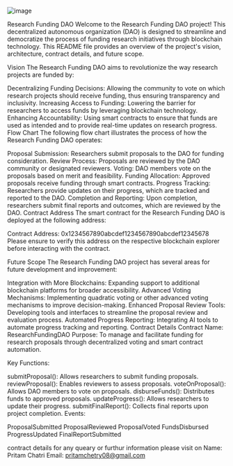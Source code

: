![image](https://github.com/user-attachments/assets/4acbbb9a-a91d-4194-b4cc-15735647143a)

Research Funding DAO
Welcome to the Research Funding DAO project! This decentralized autonomous organization (DAO) is designed to streamline and democratize the process of funding research initiatives through blockchain technology. This README file provides an overview of the project's vision, architecture, contract details, and future scope.

Vision
The Research Funding DAO aims to revolutionize the way research projects are funded by:

Decentralizing Funding Decisions: Allowing the community to vote on which research projects should receive funding, thus ensuring transparency and inclusivity.
Increasing Access to Funding: Lowering the barrier for researchers to access funds by leveraging blockchain technology.
Enhancing Accountability: Using smart contracts to ensure that funds are used as intended and to provide real-time updates on research progress.
Flow Chart
The following flow chart illustrates the process of how the Research Funding DAO operates:


Proposal Submission: Researchers submit proposals to the DAO for funding consideration.
Review Process: Proposals are reviewed by the DAO community or designated reviewers.
Voting: DAO members vote on the proposals based on merit and feasibility.
Funding Allocation: Approved proposals receive funding through smart contracts.
Progress Tracking: Researchers provide updates on their progress, which are tracked and reported to the DAO.
Completion and Reporting: Upon completion, researchers submit final reports and outcomes, which are reviewed by the DAO.
Contract Address
The smart contract for the Research Funding DAO is deployed at the following address:

Contract Address: 0x1234567890abcdef1234567890abcdef12345678
Please ensure to verify this address on the respective blockchain explorer before interacting with the contract.

Future Scope
The Research Funding DAO project has several areas for future development and improvement:

Integration with More Blockchains: Expanding support to additional blockchain platforms for broader accessibility.
Advanced Voting Mechanisms: Implementing quadratic voting or other advanced voting mechanisms to improve decision-making.
Enhanced Proposal Review Tools: Developing tools and interfaces to streamline the proposal review and evaluation process.
Automated Progress Reporting: Integrating AI tools to automate progress tracking and reporting.
Contract Details
Contract Name: ResearchFundingDAO
Purpose: To manage and facilitate funding for research proposals through decentralized voting and smart contract automation.

Key Functions:

submitProposal(): Allows researchers to submit funding proposals.
reviewProposal(): Enables reviewers to assess proposals.
voteOnProposal(): Allows DAO members to vote on proposals.
disburseFunds(): Distributes funds to approved proposals.
updateProgress(): Allows researchers to update their progress.
submitFinalReport(): Collects final reports upon project completion.
Events:

ProposalSubmitted
ProposalReviewed
ProposalVoted
FundsDisbursed
ProgressUpdated
FinalReportSubmitted


contract details
for any queary or furthur information please visit on 
Name: Pritam Chatri
Email: pritamchetry08@gmail.com

